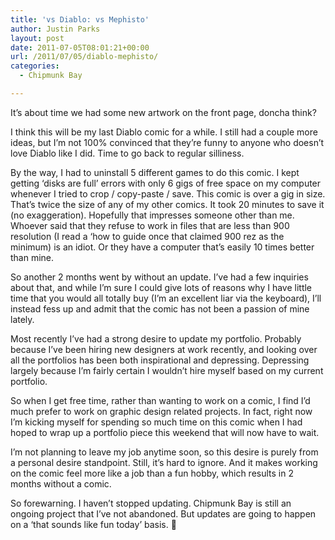 ```yaml
---
title: 'vs Diablo: vs Mephisto'
author: Justin Parks
layout: post
date: 2011-07-05T08:01:21+00:00
url: /2011/07/05/diablo-mephisto/
categories:
  - Chipmunk Bay

---
```

It&#8217;s about time we had some new artwork on the front page, doncha think?

I think this will be my last Diablo comic for a while. I still had a couple more ideas, but I&#8217;m not 100% convinced that they&#8217;re funny to anyone who doesn&#8217;t love Diablo like I did. Time to go back to regular silliness.

By the way, I had to uninstall 5 different games to do this comic. I kept getting &#8216;disks are full&#8217; errors with only 6 gigs of free space on my computer whenever I tried to crop / copy-paste / save. This comic is over a gig in size. That&#8217;s twice the size of any of my other comics. It took 20 minutes to save it (no exaggeration). Hopefully that impresses someone other than me. Whoever said that they refuse to work in files that are less than 900 resolution (I read a &#8216;how to guide once that claimed 900 rez as the minimum) is an idiot. Or they have a computer that&#8217;s easily 10 times better than mine.

So another 2 months went by without an update. I&#8217;ve had a few inquiries about that, and while I&#8217;m sure I could give lots of reasons why I have little time that you would all totally buy (I&#8217;m an excellent liar via the keyboard), I&#8217;ll instead fess up and admit that the comic has not been a passion of mine lately. 

Most recently I&#8217;ve had a strong desire to update my portfolio. Probably because I&#8217;ve been hiring new designers at work recently, and looking over all the portfolios has been both inspirational and depressing. Depressing largely because I&#8217;m fairly certain I wouldn&#8217;t hire myself based on my current portfolio.

So when I get free time, rather than wanting to work on a comic, I find I&#8217;d much prefer to work on graphic design related projects. In fact, right now I&#8217;m kicking myself for spending so much time on this comic when I had hoped to wrap up a portfolio piece this weekend that will now have to wait.

I&#8217;m not planning to leave my job anytime soon, so this desire is purely from a personal desire standpoint. Still, it&#8217;s hard to ignore. And it makes working on the comic feel more like a job than a fun hobby, which results in 2 months without a comic. 

So forewarning. I haven&#8217;t stopped updating. Chipmunk Bay is still an ongoing project that I&#8217;ve not abandoned. But updates are going to happen on a &#8216;that sounds like fun today&#8217; basis. 🙂
